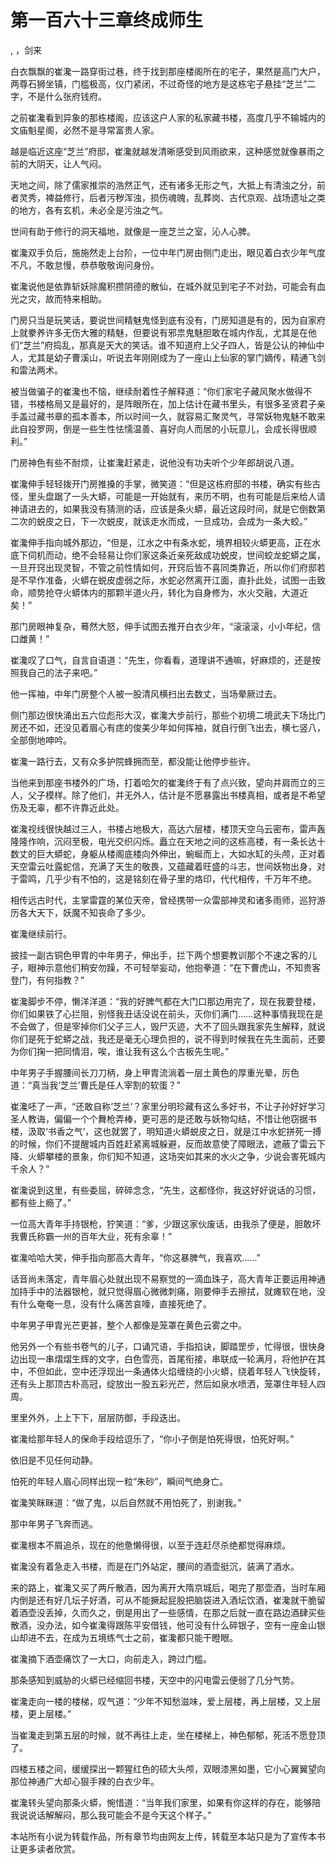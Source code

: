 # 第一百六十三章终成师生
,  ，剑来
   白衣飘飘的崔瀺一路穿街过巷，终于找到那座楼阁所在的宅子，果然是高门大户，两尊石狮坐镇，门槛极高，仪门紧闭，不过奇怪的地方是这栋宅子悬挂“芝兰”二字，不是什么张府钱府。
   之前崔瀺看到异象的那栋楼阁，应该这户人家的私家藏书楼，高度几乎不输城内的文庙魁星阁，必然不是寻常富贵人家。
   越是临近这座“芝兰”府邸，崔瀺就越发清晰感受到风雨欲来，这种感觉就像暴雨之前的大阴天，让人气闷。
   天地之间，除了儒家推崇的浩然正气，还有诸多无形之气，大抵上有清浊之分，前者灵秀，裨益修行，后者污秽浑浊，损伤魂魄，乱葬岗、古代京观、战场遗址之类的地方，各有玄机，未必全是污浊之气。
   世间有助于修行的洞天福地，就像是一座芝兰之室，沁人心脾。
   崔瀺双手负后，施施然走上台阶，一位中年门房由侧门走出，眼见着白衣少年气度不凡，不敢怠慢，恭恭敬敬询问身份。
   崔瀺说他是依靠斩妖除魔积攒阴德的散仙，在城外就见到宅子不对劲，可能会有血光之灾，故而特来相助。
   门房只当是玩笑话，要说世间精魅鬼怪到底有没有，门房知道是有的，因为自家府上就豢养许多无伤大雅的精魅，但要说有邪祟鬼魅胆敢在城内作乱，尤其是在他们“芝兰”府捣乱，那真是天大的笑话。谁不知道府上父子四人，皆是公认的神仙中人，尤其是幼子曹溪山，听说去年刚刚成为了一座山上仙家的掌门嫡传，精通飞剑和雷法两术。
   被当做骗子的崔瀺也不恼，继续耐着性子解释道：“你们家宅子藏风聚水做得不错，书楼格局又是最好的，是阵眼所在，加上估计在藏书里头，有很多圣贤君子亲手盖过藏书章的孤本善本，所以时间一久，就容易汇聚灵气，寻常妖物鬼魅不敢来此自投罗网，倒是一些生性怯懦温善、喜好向人而居的小玩意儿，会成长得很顺利。”
   门房神色有些不耐烦，让崔瀺赶紧走，说他没有功夫听个少年郎胡说八道。
   崔瀺伸手轻轻拨开门房推搡的手掌，微笑道：“但是这栋府邸的书楼，确实有些古怪，里头盘踞了一头大蟒，可能是一开始就有，来历不明，也有可能是后来给人请神请进去的，如果我没有猜测的话，应该是条火蟒，最近这段时间，就是它倒数第二次的蜕皮之日，下一次蜕皮，就该走水而成，一旦成功，会成为一条大蛟。”
   崔瀺伸手指向城外那边，“但是，江水之中有条水蛇，境界相较火蟒更高，正在水底下伺机而动，绝不会轻易让你们家这条近亲死敌成功蜕皮，世间蛟龙蛇蟒之属，一旦开窍出现灵智，不管之前性情如何，开窍后皆不喜同类靠近，所以你们府邸若是不早作准备，火蟒在蜕皮虚弱之际，水蛇必然离开江面，直扑此处，试图一击致命，顺势抢夺火蟒体内的那颗半道火丹，转化为自身修为，水火交融，大道近矣！”
   那门房眼神复杂，蓦然大怒，伸手试图去推开白衣少年，“滚滚滚，小小年纪，信口雌黄！”
   崔瀺叹了口气，自言自语道：“先生，你看看，道理讲不通嘛，好麻烦的，还是按照我自己的法子来吧。”
   他一挥袖，中年门房整个人被一股清风横扫出去数丈，当场晕厥过去。
   侧门那边很快涌出五六位彪形大汉，崔瀺大步前行，那些个初境二境武夫下场比门房还不如，还没见着眉心有痣的俊美少年如何挥袖，就自行倒飞出去，横七竖八，全部倒地呻吟。
   崔瀺一路行去，又有众多护院蜂拥而至，都没能让他停步些许。
   当他来到那座书楼外的广场，打着哈欠的崔瀺终于有了点兴致，望向并肩而立的三人，父子模样。除了他们，并无外人，估计是不愿暴露出书楼真相，或者是不希望伤及无辜，都不许靠近此处。
   崔瀺视线很快越过三人，书楼占地极大，高达六层楼，楼顶天空乌云密布，雷声轰隆隆作响，沉闷至极，电光交织闪烁。矗立在天地之间的这栋高楼，有一条长达十数丈的巨大蟒蛇，身躯从楼阁底楼向外伸出，蜿蜒而上，大如水缸的头颅，正对着天空雷云吐露蛇信，充满了天生的敬畏，又蕴藏着旺盛的斗志，世间妖物出身，对于雷鸣，几乎少有不怕的，这是铭刻在骨子里的烙印，代代相传，千万年不绝。
   相传远古时代，主掌雷霆的某位天帝，曾经携带一众雷部神灵和诸多雨师，巡狩游历各大天下，妖魔不知丧命了多少。
   崔瀺继续前行。
   披挂一副古铜色甲胄的中年男子，伸出手，拦下两个想要教训那个不速之客的儿子，眼神示意他们稍安勿躁，不可轻举妄动，他抱拳道：“在下曹虎山，不知贵客登门，有何指教？”
   崔瀺脚步不停，懒洋洋道：“我的好脾气都在大门口那边用完了，现在我要登楼，你们如果铁了心拦阻，别怪我丑话没说在前头，灭你们满门……这种事情我现在是不会做了，但是宰掉你们父子三人，毁尸灭迹，大不了回头跟我家先生解释，就说你们是死于蛇蟒之战，我还是毫无心理负担的，说不得到时候我在先生面前，还要为你们掬一把同情泪，唉，谁让我有这么个古板先生呢。”
   中年男子手握腰间长刀刀柄，身上甲胄流淌着一层土黄色的厚重光晕，厉色道：“真当我‘芝兰’曹氏是任人宰割的软蛋？”
   崔瀺呸了一声，“还敢自称‘芝兰’？家里分明珍藏有这么多好书，不让子孙好好学习圣人教诲，偏偏一个个舞枪弄棒，更可恶的是还敢与妖物勾结，不惜让他窃据书楼，汲取‘书香之气’，这也就罢了，明知道火蟒蜕皮之日，就是江中水蛇拼死一搏的时候，你们不提醒城内百姓赶紧离城躲避，反而故意使了障眼法，遮蔽了雷云下降、火蟒攀楼的景象，你们知不知道，这场突如其来的水火之争，少说会害死城内千余人？”
   崔瀺说到这里，有些委屈，碎碎念念，“先生，这都怪你，我这好好说话的习惯，都有些上瘾了。”
   一位高大青年手持银枪，狞笑道：“爹，少跟这家伙废话，由我杀了便是，胆敢坏我曹氏称霸一州的百年大业，死有余辜！”
   崔瀺哈哈大笑，伸手指向那高大青年，“你这暴脾气，我喜欢……”
   话音尚未落定，青年眉心处就出现不易察觉的一滴血珠子，高大青年正要运用神通加持手中的法器银枪，就只觉得眉心微微刺痛，刚要伸手去擦拭，就瘫软在地，没有什么奄奄一息，没有什么痛苦哀嚎，直接死绝了。
   中年男子甲胄光芒更甚，整个人都像是笼罩在黄色云雾之中。
   他另外一个有些书卷气的儿子，口诵咒语，手指掐诀，脚踏罡步，忙得很，很快身边出现一串熠熠生辉的文字，白色雪亮，首尾衔接，串联成一轮满月，将他护在其中，不但如此，空中还浮现出一条通体火焰缠绕的小火蟒，绕着年轻人飞快旋转，还有头上那顶古朴高冠，绽放出一股五彩光芒，然后如泉水喷洒，笼罩住年轻人四周。
   里里外外，上上下下，层层防御，手段迭出。
   崔瀺给那年轻人的保命手段给逗乐了，“你小子倒是怕死得很，怕死好啊。”
   依旧是不见任何动静。
   怕死的年轻人眉心同样出现一粒“朱砂”，瞬间气绝身亡。
   崔瀺笑眯眯道：“做了鬼，以后自然就不用怕死了，别谢我。”
   那中年男子飞奔而逃。
   崔瀺根本不屑追杀，现在的他惫懒得很，以至于连赶尽杀绝都觉得麻烦。
   崔瀺没有着急走入书楼，而是在门外站定，腰间的酒壶挺沉，装满了酒水。
   来的路上，崔瀺又买了两斤散酒，因为离开大隋京城后，喝完了那壶酒，当时车厢内倒是还有好几坛子好酒，可从不能撅起屁股把脑袋进入酒坛饮酒，崔瀺就干脆留着酒壶没丢掉，久而久之，倒是用出了一些感情，在那之后就一直在路边酒肆买些散酒，没办法，如今崔瀺得跟陈平安借钱，他可没有什么碎银子，空有一座金山银山却进不去，在成为五境练气士之前，崔瀺都只能干瞪眼。
   崔瀺摘下酒壶痛饮了一大口，向前走入，跨过门槛。
   那条感知到威胁的火蟒已经缩回书楼，天空中的闪电雷云便弱了几分气势。
   崔瀺走向一楼的楼梯，叹气道：“少年不知愁滋味，爱上层楼，再上层楼，又上层楼，更上层楼。”
   当崔瀺走到第五层的时候，就不再往上走，坐在楼梯上，神色郁郁，死活不愿登顶了。
   四楼五楼之间，缓缓探出一颗猩红色的硕大头颅，双眼漆黑如墨，它小心翼翼望向那位神通广大却心狠手辣的白衣少年。
   崔瀺转头望向那条火蟒，惋惜道：“当年我们家里，如果有你这样的存在，能够陪我说说话解解闷，那么我可能会不是今天这个样子。”
  本站所有小说为转载作品，所有章节均由网友上传，转载至本站只是为了宣传本书让更多读者欣赏。